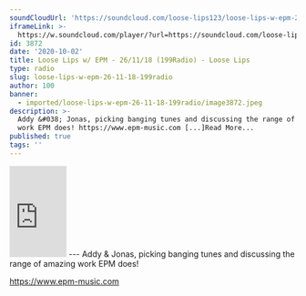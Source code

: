 ```yaml
---
soundCloudUrl: 'https://soundcloud.com/loose-lips123/loose-lips-w-epm-261118-199radio'
iframeLink: >-
  https://w.soundcloud.com/player/?url=https://soundcloud.com/loose-lips123/loose-lips-w-epm-261118-199radio&color=00aabb&auto_play=false&hide_related=false&show_comments=true&show_user=true&show_reposts=false
id: 3872
date: '2020-10-02'
title: Loose Lips w/ EPM - 26/11/18 (199Radio) - Loose Lips
type: radio
slug: loose-lips-w-epm-26-11-18-199radio
author: 100
banner:
  - imported/loose-lips-w-epm-26-11-18-199radio/image3872.jpeg
description: >-
  Addy &#038; Jonas, picking banging tunes and discussing the range of amazing
  work EPM does! https://www.epm-music.com [...]Read More...
published: true
tags: ''
---
```

<iframe id="sc-widget" title="title" width="100" height="160" scrolling="no" frameborder="yes" allow="autoplay" src="https://w.soundcloud.com/player/?url=https://soundcloud.com/loose-lips123/loose-lips-w-epm-261118-199radio&amp;color=00aabb&amp;auto_play=false&amp;hide_related=false&amp;show_comments=true&amp;show_user=true&amp;show_reposts=false"></iframe>
---
Addy & Jonas, picking banging tunes and discussing the range of amazing work EPM does!

https://www.epm-music.com